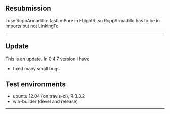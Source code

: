 ## Resubmission
  I use RcppArmadillo::fastLmPure in FLightR, so RcppArmadillo has to be in Imports but not LinkingTo

---

## Update
This is an update. 
In 0.4.7 version I have 
* fixed many small bugs

## Test environments
* ubuntu 12.04 (on travis-ci), R 3.3.2
* win-builder (devel and release)
---